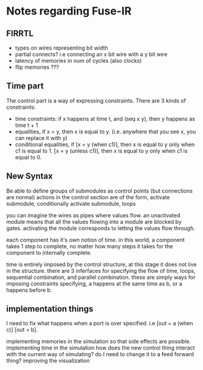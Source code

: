 # Notes regarding Fuse-IR

## FIRRTL
- types on wires representing bit width
- partial connects? i.e connecting an x bit wire with a y bit wire
- latency of memories in num of cycles (also clocks)
- flip memories ???

## Time part

The control part is a way of expressing constraints. There are 3 kinds of constraints:
- time constraints: if x happens at time t, and (seq x y), then y happens as time t + 1
- equalities, if x = y, then x is equal to y. (i.e. anywhere that you see x, you can replace it with y)
- conditional equalities, if [x = y (when c1)], then x is equal to y only when c1 is equal to 1.
    [x = y (unless c1)], then x is equal to y only when c1 is equal to 0.

## New Syntax
Be able to define groups of submodules as control points (but connections are normal)
actions in the control section are of the form, activate submodule, conditionally activate submodule, loops

you can imagine the wires as pipes where values flow. an unactivated module means that all the values
flowing into a module are blocked by gates. activating the module corresponds to letting the values
flow through. 

each component has it's own notion of time. in this world, a component takes 1 step to complete, no matter
how many steps it takes for the component to internally complete.

time is entirely imposed by the control structure, at this stage it does not live in the structure.
there are 3 inferfaces for specifying the flow of time, loops, sequential combination, and parallel combination.
these are simply ways for imposing constraints specifying, a happens at the same time as b, or a happens before b.

## implementation things
I need to fix what happens when a port is over specified. i.e [out = a (when c)] [out = b].

implementing memories in the simulation so that side effects are possible.
implementing time in the simulation
how does the new control thing interact with the current way of simulating? do I need to change it to a feed forward thing?
improving the visualization
